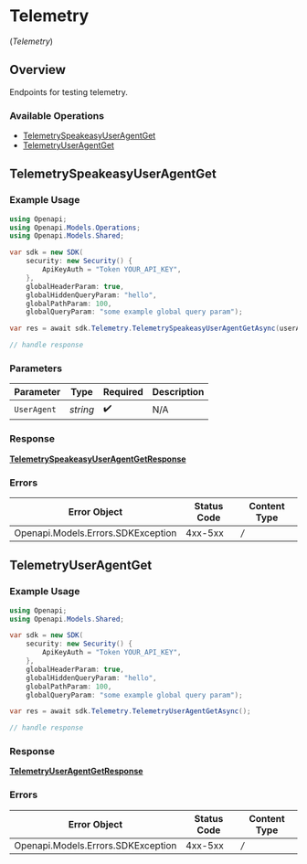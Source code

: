 # Telemetry
(*Telemetry*)

## Overview

Endpoints for testing telemetry.

### Available Operations

* [TelemetrySpeakeasyUserAgentGet](#telemetryspeakeasyuseragentget)
* [TelemetryUserAgentGet](#telemetryuseragentget)

## TelemetrySpeakeasyUserAgentGet

### Example Usage

```csharp
using Openapi;
using Openapi.Models.Operations;
using Openapi.Models.Shared;

var sdk = new SDK(
    security: new Security() {
        ApiKeyAuth = "Token YOUR_API_KEY",
    },
    globalHeaderParam: true,
    globalHiddenQueryParam: "hello",
    globalPathParam: 100,
    globalQueryParam: "some example global query param");

var res = await sdk.Telemetry.TelemetrySpeakeasyUserAgentGetAsync(userAgent: "<value>");

// handle response
```



### Parameters

| Parameter          | Type               | Required           | Description        |
| ------------------ | ------------------ | ------------------ | ------------------ |
| `UserAgent`        | *string*           | :heavy_check_mark: | N/A                |


### Response

**[TelemetrySpeakeasyUserAgentGetResponse](../../Models/Operations/TelemetrySpeakeasyUserAgentGetResponse.md)**
### Errors

| Error Object                       | Status Code                        | Content Type                       |
| ---------------------------------- | ---------------------------------- | ---------------------------------- |
| Openapi.Models.Errors.SDKException | 4xx-5xx                            | */*                                |

## TelemetryUserAgentGet

### Example Usage

```csharp
using Openapi;
using Openapi.Models.Shared;

var sdk = new SDK(
    security: new Security() {
        ApiKeyAuth = "Token YOUR_API_KEY",
    },
    globalHeaderParam: true,
    globalHiddenQueryParam: "hello",
    globalPathParam: 100,
    globalQueryParam: "some example global query param");

var res = await sdk.Telemetry.TelemetryUserAgentGetAsync();

// handle response
```




### Response

**[TelemetryUserAgentGetResponse](../../Models/Operations/TelemetryUserAgentGetResponse.md)**
### Errors

| Error Object                       | Status Code                        | Content Type                       |
| ---------------------------------- | ---------------------------------- | ---------------------------------- |
| Openapi.Models.Errors.SDKException | 4xx-5xx                            | */*                                |
